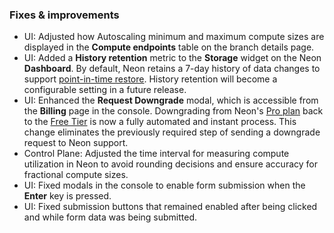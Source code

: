 ### Fixes & improvements

- UI: Adjusted how Autoscaling minimum and maximum compute sizes are displayed in the **Compute endpoints** table on the branch details page.
- UI: Added a **History retention** metric to the **Storage** widget on the Neon **Dashboard**. By default, Neon retains a 7-day history of data changes to support [point-in-time restore](/docs/reference/glossary#point-in-time-restore). History retention will become a configurable setting in a future release.
- UI: Enhanced the **Request Downgrade** modal, which is accessible from the **Billing** page in the console. Downgrading from Neon's [Pro plan](/docs/introduction/pro-plan) back to the [Free Tier](/docs/introduction/free-tier) is now a fully automated and instant process. This change eliminates the previously required step of sending a downgrade request to Neon support.
- Control Plane: Adjusted the time interval for measuring compute utilization in Neon to avoid rounding decisions and ensure accuracy for fractional compute sizes.
- UI: Fixed modals in the console to enable form submission when the **Enter** key is pressed.
- UI: Fixed submission buttons that remained enabled after being clicked and while form data was being submitted.
